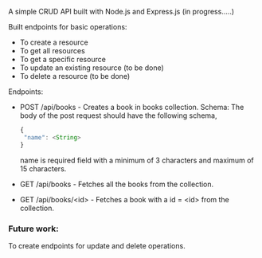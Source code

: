 A simple CRUD API built with Node.js and Express.js (in progress.....)

Built endpoints for basic operations:

  - To create a resource
  - To get all resources
  - To get a specific resource
  - To update an existing resource (to be done)
  - To delete a resource (to be done)

Endpoints:

 * POST /api/books - Creates a book in books collection.
   Schema: The body of the post request should have the following schema,
   
   ```javascript
   {
    "name": <String>
   }
   ```
   name is required field with a minimum of 3 characters and maximum of 15 characters.
   
 * GET /api/books - Fetches all the books from the collection.
 
 * GET /api/books/\<id\> - Fetches a book with a id = \<id\> from the collection.

  ### Future work:
  
  To create endpoints for update and delete operations.
